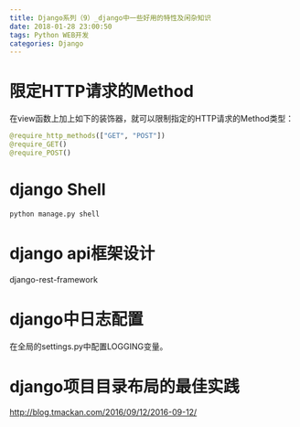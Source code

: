 ```yaml
---
title: Django系列（9）_django中一些好用的特性及闲杂知识
date: 2018-01-28 23:00:50
tags: Python WEB开发
categories: Django
---
```


# 限定HTTP请求的Method

在view函数上加上如下的装饰器，就可以限制指定的HTTP请求的Method类型：

```python
@require_http_methods(["GET", "POST"])
@require_GET()
@require_POST()
```

# django Shell

```bash
python manage.py shell
```

# django api框架设计

django-rest-framework

# django中日志配置

在全局的settings.py中配置LOGGING变量。

# django项目目录布局的最佳实践
http://blog.tmackan.com/2016/09/12/2016-09-12/
